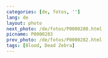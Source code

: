```yaml
---
categories: [de, fotos, '']
lang: de
layout: photo
next_photo: /de/fotos/P0000280.html
picname: P0000283
prev_photo: /de/fotos/P0000282.html
tags: [Blood, Dead Zebra]
---
```

